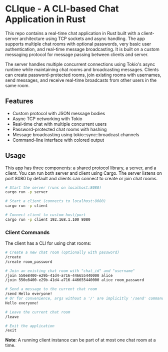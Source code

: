 # CLIque - A CLI-based Chat Application in Rust

This repo contains a real-time chat application in Rust built with a client-server architecture using TCP sockets and async handling. The app supports multiple chat rooms with optional passwords, very basic user authentication, and real-time message broadcasting. It is built on a custom messaging protocol for message passing between clients and server.

The server handles multiple concurrent connections using Tokio's async runtime while maintaining chat rooms and broadcasting messages. Clients can create password-protected rooms, join existing rooms with usernames, send messages, and receive real-time broadcasts from other users in the same room.

## Features

- Custom protocol with JSON message bodies
- Async TCP networking with Tokio
- Real-time chat with multiple concurrent users
- Password-protected chat rooms with hashing
- Message broadcasting using tokio::sync::broadcast channels
- Command-line interface with colored output

## Usage

This app has three components: a shared protocol library, a server, and a client. You can run both server and client using Cargo. The server listens on port 8080 by default and clients can connect to create or join chat rooms.

```bash
# Start the server (runs on localhost:8080)
cargo run -p server

# Start a client (connects to localhost:8080)
cargo run -p client

# Connect client to custom host/port
cargo run -p client 192.168.1.100 8080
```

### Client Commands

The client has a CLI for using chat rooms:

```bash
# Create a new chat room (optionally with password)
/create
/create room_password

# Join an existing chat room with "chat_id" and "username"
/join 550e8400-e29b-41d4-a716-446655440000 alice
/join 550e8400-e29b-41d4-a716-446655440000 alice room_password

# Send a message to the current chat room
/send Hello everyone!
# Or for convenience, args without a '/' are implicitly '/send' commands
Hello everyone!

# Leave the current chat room
/leave

# Exit the application
/exit
```

**Note**: A running client instance can be part of at most one chat room at a time.
